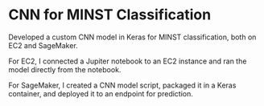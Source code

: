 # CNN for MINST Classification 
Developed a custom CNN model in Keras for MINST classification, both on EC2 and SageMaker. 

For EC2, I connected a Jupiter notebook to an EC2 instance and ran the model directly from the notebook.

For SageMaker, I created a CNN model script, packaged it in a Keras container, and deployed it to an endpoint for prediction.
